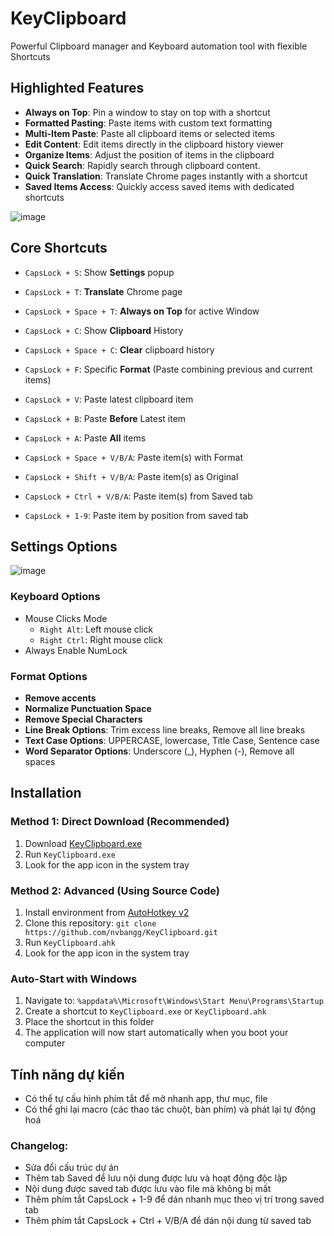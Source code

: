 # KeyClipboard

Powerful Clipboard manager and Keyboard automation tool with flexible Shortcuts

## Highlighted Features

- **Always on Top**: Pin a window to stay on top with a shortcut
- **Formatted Pasting**: Paste items with custom text formatting
- **Multi-Item Paste**: Paste all clipboard items or selected items
- **Edit Content**: Edit items directly in the clipboard history viewer
- **Organize Items**: Adjust the position of items in the clipboard
- **Quick Search**: Rapidly search through clipboard content.
- **Quick Translation**: Translate Chrome pages  instantly with a shortcut
- **Saved Items Access**: Quickly access saved items with dedicated shortcuts

![image](https://github.com/user-attachments/assets/09264c1a-a0ea-460e-adea-750caefd8fe6)


## Core Shortcuts
- `CapsLock + S`: Show **Settings** popup
- `CapsLock + T`: **Translate** Chrome page
- `CapsLock + Space + T`: **Always on Top** for active Window
- `CapsLock + C`: Show **Clipboard** History
- `CapsLock + Space + C`: **Clear** clipboard history
- `CapsLock + F`: Specific **Format** (Paste combining previous and current items) 

- `CapsLock + V`: Paste latest clipboard item 
- `CapsLock + B`: Paste **Before** Latest item
- `CapsLock + A`: Paste **All** items 
- `CapsLock + Space + V/B/A`: Paste item(s) with Format
- `CapsLock + Shift + V/B/A`: Paste item(s) as Original
- `CapsLock + Ctrl + V/B/A`: Paste item(s) from Saved tab
- `CapsLock + 1-9`: Paste item by position from saved tab

## Settings Options
![image](https://github.com/user-attachments/assets/31e67eeb-3424-45af-b28d-768b80af151d)


### Keyboard Options
- Mouse Clicks Mode
  - `Right Alt`: Left mouse click
  - `Right Ctrl`: Right mouse click
- Always Enable NumLock

### Format Options

- **Remove accents**
- **Normalize Punctuation Space**
- **Remove Special Characters**
- **Line Break Options**: Trim excess line breaks, Remove all line breaks
- **Text Case Options**: UPPERCASE, lowercase, Title Case, Sentence case
- **Word Separator Options**: Underscore (_), Hyphen (-), Remove all spaces

## Installation

### Method 1: Direct Download (Recommended)
1. Download [KeyClipboard.exe](https://github.com/nvbangg/KeyClipboard/releases)
2. Run `KeyClipboard.exe`
3. Look for the app icon in the system tray

### Method 2: Advanced (Using Source Code)
1. Install environment from [AutoHotkey v2](https://www.autohotkey.com)
2. Clone this repository:
`git clone https://github.com/nvbangg/KeyClipboard.git`
3. Run `KeyClipboard.ahk`
4. Look for the app icon in the system tray

### Auto-Start with Windows
1. Navigate to: `%appdata%\Microsoft\Windows\Start Menu\Programs\Startup`
2. Create a shortcut to `KeyClipboard.exe` or `KeyClipboard.ahk`
3. Place the shortcut in this folder
4. The application will now start automatically when you boot your computer

## Tính năng dự kiến

- Có thể tự cấu hình phím tắt để mở nhanh app, thư mục, file
- Có thể ghi lại macro (các thao tác chuột, bàn phím) và phát lại tự động hoá
    
### Changelog: 
- Sửa đổi cấu trúc dự án
- Thêm tab Saved để lưu nội dung được lưu và hoạt động độc lập
- Nội dung được saved tab được lưu vào file mà không bị mất
- Thêm phím tắt CapsLock + 1-9 để dán nhanh mục theo vị trí trong saved tab
- Thêm phím tắt CapsLock + Ctrl + V/B/A để dán nội dung từ saved tab

